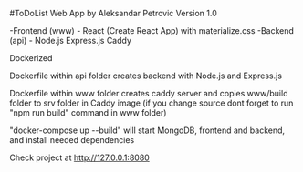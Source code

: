 #ToDoList Web App by Aleksandar Petrovic
Version 1.0

-Frontend (www) - React (Create React App) with materialize.css
-Backend (api) - Node.js Express.js Caddy

Dockerized

Dockerfile within api folder creates backend with Node.js and Express.js

Dockerfile within www folder creates caddy server and copies www/build folder to srv folder in Caddy image (if you change source dont forget to run "npm run build" command in www folder)

"docker-compose up --build" will start MongoDB, frontend and backend, and install needed dependencies

Check project at http://127.0.0.1:8080
